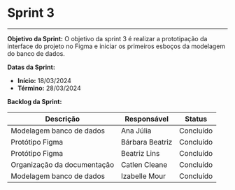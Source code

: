 # **Sprint 3**
<hr style="border: 0; height: 1px; background-color: #000000;">

**Objetivo da Sprint:**
O objetivo da sprint 3 é realizar a prototipação da interface do projeto no Figma e iniciar os primeiros esboços da modelagem do banco de dados.

**Datas da Sprint:**

- **Início:** 18/03/2024
- **Término:** 28/03/2024

**Backlog da Sprint:**

| Descrição | Responsável | Status |
|------------|-------------|-----------------------|
| Modelagem banco de dados | Ana Júlia | Concluído |
| Protótipo Figma | Bárbara Beatriz | Concluído |
| Protótipo Figma | Beatriz Lins | Concluído |
| Organização da documentação | Catlen Cleane | Concluído |
| Modelagem banco de dados | Izabelle Mour | Concluído |

